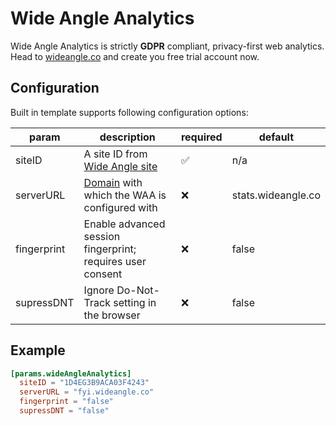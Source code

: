 # Wide Angle Analytics

Wide Angle Analytics is strictly **GDPR** compliant, privacy-first web analytics. Head to [wideangle.co](https://wideangle.co/) and create you free trial account now. 

## Configuration

Built in template supports following configuration options:

param | description | required | default 
------|-------------|----------|--------
siteID| A site ID from [Wide Angle site](https://wideangle.co/documentation/web-analytics-for-your-website)| :white_check_mark: | n/a
serverURL | [Domain](https://wideangle.co/documentation/track-with-custom-domain) with which the WAA is configured with | :x: | stats.wideangle.co 
fingerprint | Enable advanced session fingerprint; requires user consent | :x: | false
supressDNT | Ignore Do-Not-Track setting in the browser | :x: | false


## Example

```toml
[params.wideAngleAnalytics]
  siteID = "1D4EG3B9ACA03F4243"
  serverURL = "fyi.wideangle.co"
  fingerprint = "false"
  supressDNT = "false"
```
